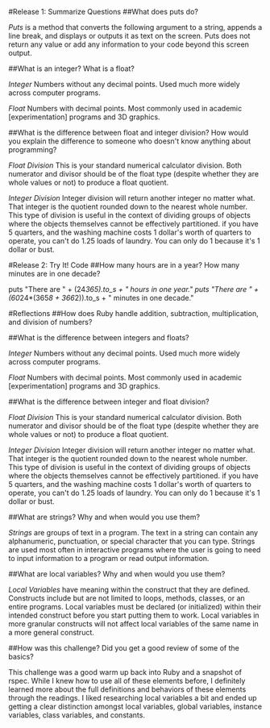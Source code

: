 #Release 1: Summarize Questions
##What does puts do?

*Puts* is a method that converts the following argument to a string, appends a line break, and displays or outputs it as text on the screen.  Puts does not return any value or add any information to your code beyond this screen output.

##What is an integer? What is a float?

*Integer* 
Numbers without any decimal points. Used much more widely across computer programs.

*Float*
Numbers with decimal points.  Most commonly used in academic [experimentation] programs and 3D graphics.  


##What is the difference between float and integer division? How would you explain the difference to someone who doesn't know anything about programming?

*Float Division*
This is your standard numerical calculator division.  Both numerator and divisor should be of the float type (despite whether they are whole values or not) to produce a float quotient.  

*Integer Division*
Integer division will return another integer no matter what.  That integer is the quotient rounded down to the nearest whole number.  This type of division is useful in the context of dividing groups of objects where the objects themselves cannot be effectively partitioned.  if you have 5 quarters, and the washing machine costs 1 dollar's worth of quarters to operate, you can't do 1.25 loads of laundry.  You can only do 1 because it's 1 dollar or bust.


#Release 2: Try It! Code
##How many hours are in a year?  How many minutes are in one decade?

puts "There are " + (24*365).to_s + " hours in one year."
puts "There are " + (60*24*(365*8 + 366*2)).to_s + " minutes in one decade."


#Reflections
##How does Ruby handle addition, subtraction, multiplication, and division of numbers?


##What is the difference between integers and floats?

*Integer* 
Numbers without any decimal points. Used much more widely across computer programs.

*Float*
Numbers with decimal points.  Most commonly used in academic [experimentation] programs and 3D graphics.

##What is the difference between integer and float division?

*Float Division*
This is your standard numerical calculator division.  Both numerator and divisor should be of the float type (despite whether they are whole values or not) to produce a float quotient.  

*Integer Division*
Integer division will return another integer no matter what.  That integer is the quotient rounded down to the nearest whole number.  This type of division is useful in the context of dividing groups of objects where the objects themselves cannot be effectively partitioned.  if you have 5 quarters, and the washing machine costs 1 dollar's worth of quarters to operate, you can't do 1.25 loads of laundry.  You can only do 1 because it's 1 dollar or bust.

##What are strings? Why and when would you use them?

*Strings* are groups of text in a program.  The text in a string can contain any alphanumeric, punctuation, or special character that you can type.  Strings are used most often in interactive programs where the user is going to need to input information to a program or read output information.

##What are local variables? Why and when would you use them?

*Local Variables* have meaning within the construct that they are defined.  Constructs include but are not limited to loops, methods, classes, or an entire programs.  Local variables must be declared (or initialized) within their intended construct before you start putting them to work.  Local variables in more granular constructs will not affect local variables of the same name in a more general construct.

##How was this challenge? Did you get a good review of some of the basics?

This challenge was a good warm up back into Ruby and a snapshot of rspec.  While I knew how to use all of these elements before, I definitely learned more about the full definitions and behaviors of these elements through the readings.  I liked researching local variables a bit and ended up getting a clear distinction amongst local variables, global variables, instance variables, class variables, and constants.


